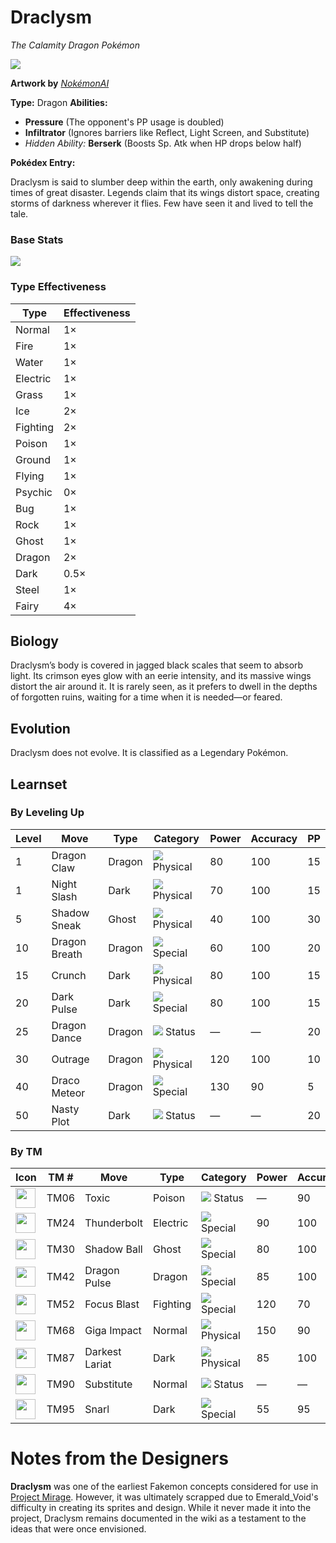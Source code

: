 # **Draclysm**  

*The Calamity Dragon Pokémon*  

<img src="https://i.imgur.com/oaew9Gg.png">

**Artwork by** *[NokémonAI](https://nokemon.eloie.tech/)*  

**Type:** Dragon
**Abilities:**  
- **Pressure** (The opponent's PP usage is doubled)  
- **Infiltrator** (Ignores barriers like Reflect, Light Screen, and Substitute)  
- *Hidden Ability:* **Berserk** (Boosts Sp. Atk when HP drops below half)  

**Pokédex Entry:**  

Draclysm is said to slumber deep within the earth, only awakening during times of great disaster. Legends claim that its wings distort space, creating storms of darkness wherever it flies. Few have seen it and lived to tell the tale.  

### **Base Stats**  

<img src="https://i.imgur.com/Y4JoOEX.png">

### **Type Effectiveness**  

| Type      | Effectiveness |  
|-----------|--------------|  
| Normal    | 1×           |  
| Fire      | 1×           |  
| Water     | 1×           |  
| Electric  | 1×           |  
| Grass     | 1×           |  
| Ice       | 2×           |  
| Fighting  | 2×           |  
| Poison    | 1×           |  
| Ground    | 1×           |  
| Flying    | 1×           |  
| Psychic   | 0×           |  
| Bug       | 1×           |  
| Rock      | 1×           |  
| Ghost     | 1×           |  
| Dragon    | 2×           |  
| Dark      | 0.5×         |  
| Steel     | 1×           |  
| Fairy     | 4×           |  





## **Biology**  

Draclysm’s body is covered in jagged black scales that seem to absorb light. Its crimson eyes glow with an eerie intensity, and its massive wings distort the air around it. It is rarely seen, as it prefers to dwell in the depths of forgotten ruins, waiting for a time when it is needed—or feared.  



## **Evolution**  

Draclysm does not evolve. It is classified as a Legendary Pokémon.  


## **Learnset**  

### **By Leveling Up**  

| Level | Move         | Type  | Category | Power | Accuracy | PP  |  
|-------|-------------|-------|----------|--------|----------|----|  
| 1     | Dragon Claw  | Dragon | <img src="https://archives.bulbagarden.net/media/upload/5/54/PhysicalIC.png"> Physical  | 80  | 100  | 15  |  
| 1     | Night Slash  | Dark   | <img src="https://archives.bulbagarden.net/media/upload/5/54/PhysicalIC.png"> Physical  | 70  | 100  | 15  |  
| 5     | Shadow Sneak  | Ghost  | <img src="https://archives.bulbagarden.net/media/upload/5/54/PhysicalIC.png"> Physical  | 40  | 100  | 30  |  
| 10    | Dragon Breath  | Dragon | <img src="https://archives.bulbagarden.net/media/upload/6/6b/SpecialIC.png"> Special  | 60  | 100  | 20  |  
| 15    | Crunch      | Dark   | <img src="https://archives.bulbagarden.net/media/upload/5/54/PhysicalIC.png"> Physical  | 80  | 100  | 15  |  
| 20    | Dark Pulse  | Dark   | <img src="https://archives.bulbagarden.net/media/upload/6/6b/SpecialIC.png"> Special  | 80  | 100  | 15  |  
| 25    | Dragon Dance  | Dragon | <img src="https://archives.bulbagarden.net/media/upload/a/a7/StatusIC.png"> Status   | —   | —    | 20  |  
| 30    | Outrage      | Dragon | <img src="https://archives.bulbagarden.net/media/upload/5/54/PhysicalIC.png"> Physical  | 120 | 100  | 10  |  
| 40    | Draco Meteor  | Dragon | <img src="https://archives.bulbagarden.net/media/upload/6/6b/SpecialIC.png"> Special  | 130 | 90   | 5   |  
| 50    | Nasty Plot   | Dark   | <img src="https://archives.bulbagarden.net/media/upload/a/a7/StatusIC.png"> Status   | —   | —    | 20  |  



### **By TM**  

<table>
  <thead>
    <tr>
      <th>Icon</th>
      <th>TM #</th>
      <th>Move</th>
      <th>Type</th>
      <th>Category</th>
      <th>Power</th>
      <th>Accuracy</th>
      <th>PP</th>
    </tr>
  </thead>
  <tbody>
    <tr>
      <td><img src="https://i.imgur.com/XYBHmCk.png" width="32" height="32" /></td>
      <td>TM06</td>
      <td>Toxic</td>
      <td>Poison</td>
      <td><img src="https://i.imgur.com/ldXhXVj.png" /> Status</td>
      <td>—</td>
      <td>90</td>
      <td>10</td>
    </tr>
    <tr>
      <td><img src="https://i.imgur.com/93khkT6.png" width="32" height="32" /></td>
      <td>TM24</td>
      <td>Thunderbolt</td>
      <td>Electric</td>
      <td><img src="https://i.imgur.com/zeyS5Ds.png" /> Special</td>
      <td>90</td>
      <td>100</td>
      <td>15</td>
    </tr>
    <tr>
      <td><img src="https://i.imgur.com/XYBHmCk.png" width="32" height="32" /></td>
      <td>TM30</td>
      <td>Shadow Ball</td>
      <td>Ghost</td>
      <td><img src="https://i.imgur.com/zeyS5Ds.png" /> Special</td>
      <td>80</td>
      <td>100</td>
      <td>15</td>
    </tr>
    <tr>
      <td><img src="https://i.imgur.com/YovyiCh.png" width="32" height="32" /></td>
      <td>TM42</td>
      <td>Dragon Pulse</td>
      <td>Dragon</td>
      <td><img src="https://i.imgur.com/zeyS5Ds.png" /> Special</td>
      <td>85</td>
      <td>100</td>
      <td>10</td>
    </tr>
    <tr>
      <td><img src="https://i.imgur.com/7ZJf0dD.png" width="32" height="32" /></td>
      <td>TM52</td>
      <td>Focus Blast</td>
      <td>Fighting</td>
      <td><img src="https://i.imgur.com/zeyS5Ds.png" /> Special</td>
      <td>120</td>
      <td>70</td>
      <td>5</td>
    </tr>
    <tr>
      <td><img src="https://i.imgur.com/ut4Hgmt.png" width="32" height="32" /></td>
      <td>TM68</td>
      <td>Giga Impact</td>
      <td>Normal</td>
      <td><img src="https://i.imgur.com/b5RY8nm.png" /> Physical</td>
      <td>150</td>
      <td>90</td>
      <td>5</td>
    </tr>
    <tr>
      <td><img src="https://i.imgur.com/tF3qOp3.png" width="32" height="32" /></td>
      <td>TM87</td>
      <td>Darkest Lariat</td>
      <td>Dark</td>
      <td><img src="https://i.imgur.com/b5RY8nm.png" /> Physical</td>
      <td>85</td>
      <td>100</td>
      <td>10</td>
    </tr>
    <tr>
      <td><img src="https://i.imgur.com/ut4Hgmt.png" width="32" height="32" /></td>
      <td>TM90</td>
      <td>Substitute</td>
      <td>Normal</td>
      <td><img src="https://i.imgur.com/ldXhXVj.png" /> Status</td>
      <td>—</td>
      <td>—</td>
      <td>10</td>
    </tr>
    <tr>
      <td><img src="https://i.imgur.com/tF3qOp3.png" width="32" height="32" /></td>
      <td>TM95</td>
      <td>Snarl</td>
      <td>Dark</td>
      <td><img src="https://i.imgur.com/zeyS5Ds.png" /> Special</td>
      <td>55</td>
      <td>95</td>
      <td>15</td>
    </tr>
  </tbody>
</table>



# Notes from the Designers

**Draclysm** was one of the earliest Fakemon concepts considered for use in [Project Mirage](https://emeraldvoid.github.io/pokemon-scrapyard/Project%20Mirage). However, it was ultimately scrapped due to Emerald_Void's difficulty in creating its sprites and design. While it never made it into the project, Draclysm remains documented in the wiki as a testament to the ideas that were once envisioned.
